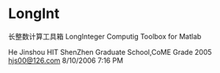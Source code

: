 # LongInt

长整数计算工具箱
LongInteger Computig Toolbox for Matlab


He Jinshou
HIT ShenZhen Graduate School,CoME Grade 2005
hjs00@126.com
8/10/2006 7:16 PM
